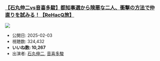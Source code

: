 ### [【石丸伸二vs音喜多駿】都知事選から険悪な二人、衝撃の方法で仲直りを試みる！【ReHacQ旅】](https://www.youtube.com/watch?v=e7xrRcZUctg)
[![](https://img.youtube.com/vi/e7xrRcZUctg/sddefault.jpg)](https://www.youtube.com/watch?v=e7xrRcZUctg)
-   公開日: 2025-02-03
-   視聴数: 324,432
-   **いいね数: 10,267**
-   出演者: [石丸伸二](/rehacq_fan/people/石丸伸二 "wikilink"), [音喜多駿](/rehacq_fan/people/音喜多駿 "wikilink")
